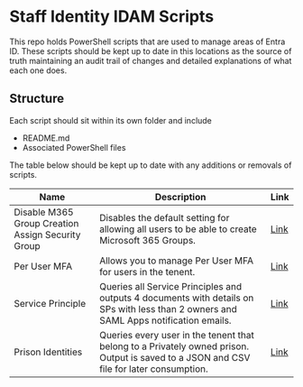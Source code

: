 # Staff Identity IDAM Scripts

This repo holds PowerShell scripts that are used to manage areas of Entra ID. These scripts should be kept up to date in this locations as the source of truth maintaining an audit trail of changes and detailed explanations of what each one does.

## Structure

Each script should sit within its own folder and include

- README.md
- Associated PowerShell files

The table below should be kept up to date with any additions or removals of scripts.


| Name | Description | Link |
|------|-------------|------|
| Disable M365 Group Creation Assign Security Group | Disables the default setting for allowing all users to be able to create Microsoft 365 Groups. | [Link](./DisableM365GroupCreationAssignSecurityGroup/DisableM365GroupCreationAssignSecurityGroup.ps1) |
| Per User MFA | Allows you to manage Per User MFA for users in the tenent. | [Link](./PerUserMfa) |
| Service Principle | Queries all Service Principles and outputs 4 documents with details on SPs with less than 2 owners and SAML Apps notification emails. | [Link](./SP) |
| Prison Identities | Queries every user in the tenent that belong to a Privately owned prison. Output is saved to a JSON and CSV file for later consumption. | [Link](./PrisonIdentities) |
